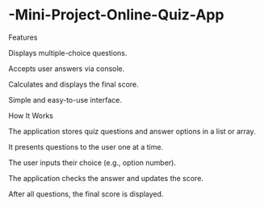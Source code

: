 # -Mini-Project-Online-Quiz-App

Features

Displays multiple-choice questions.

Accepts user answers via console.

Calculates and displays the final score.

Simple and easy-to-use interface.

How It Works

The application stores quiz questions and answer options in a list or array.

It presents questions to the user one at a time.

The user inputs their choice (e.g., option number).

The application checks the answer and updates the score.

After all questions, the final score is displayed.
